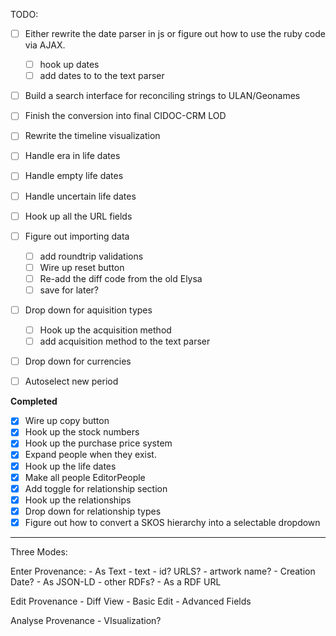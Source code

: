 TODO:

* [ ] Either rewrite the date parser in js or figure out how to use the ruby code via AJAX.

  * [ ] hook up dates
  * [ ] add dates to to the text parser

* [ ] Build a search interface for reconciling strings to ULAN/Geonames
* [ ] Finish the conversion into final CIDOC-CRM LOD
* [ ] Rewrite the timeline visualization

* [ ] Handle era in life dates
* [ ] Handle empty life dates
* [ ] Handle uncertain life dates
* [ ] Hook up all the URL fields

* [ ] Figure out importing data

  * [ ] add roundtrip validations
  * [ ] Wire up reset button
  * [ ] Re-add the diff code from the old Elysa
  * [ ] save for later?

* [ ] Drop down for aquisition types
  * [ ] Hook up the acquisition method
  * [ ] add acquisition method to the text parser
* [ ] Drop down for currencies

* [ ] Autoselect new period

**Completed**

* [x] Wire up copy button
* [x] Hook up the stock numbers
* [x] Hook up the purchase price system
* [x] Expand people when they exist.
* [x] Hook up the life dates
* [x] Make all people EditorPeople
* [x] Add toggle for relationship section
* [x] Hook up the relationships
* [x] Drop down for relationship types
* [x] Figure out how to convert a SKOS hierarchy into a selectable dropdown

---

Three Modes:

Enter Provenance: - As Text - text - id? URLS? - artwork name? - Creation Date? - As JSON-LD - other RDFs? - As a RDF URL

Edit Provenance - Diff View - Basic Edit - Advanced Fields

Analyse Provenance - VIsualization?
